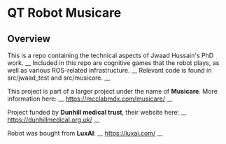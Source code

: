 # QT Robot Musicare

## Overview

This is a repo containing the technical aspects of Jwaad Hussain's PhD work. __
Included in this repo are cognitive games that the robot plays, as well as various ROS-related infrastructure. __
Relevant code is found in src/jwaad_test and src/musicare. __

This project is part of a larger project under the name of **Musicare**. More information here: __
https://mcclabmdx.com/musicare/ __

Project funded by **Dunhill medical trust**, their website here: __
https://dunhillmedical.org.uk/ __

Robot was bought from **LuxAI**: __
https://luxai.com/ __
